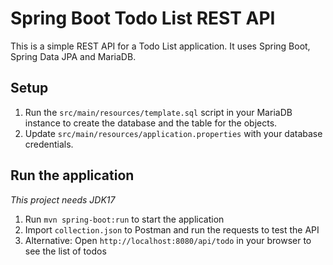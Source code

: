 # Spring Boot Todo List REST API

This is a simple REST API for a Todo List application. It uses Spring Boot, Spring Data JPA and MariaDB.

## Setup

1. Run the `src/main/resources/template.sql` script in your MariaDB instance to create the database
   and the table for the objects.
2. Update `src/main/resources/application.properties` with your database credentials.

## Run the application

_This project needs JDK17_

1. Run `mvn spring-boot:run` to start the application
2. Import `collection.json` to Postman and run the requests to test the API
3. Alternative: Open `http://localhost:8080/api/todo` in your browser to see the list of todos
